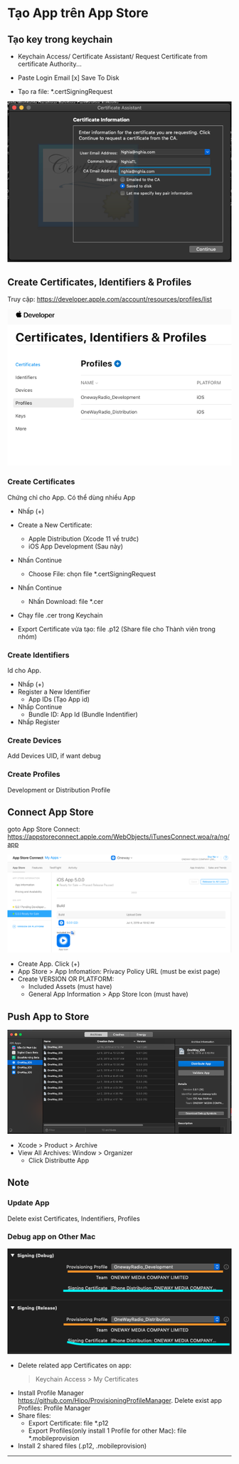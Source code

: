 # Tạo App trên App Store

## Tạo key trong keychain

- Keychain Access/ Certificate Assistant/ Request Certificate from certificate Authority...

- Paste Login Email
[x] Save To Disk

- Tạo ra file: *.certSigningRequest

![create cer](create_cert.png)

## Create Certificates, Identifiers & Profiles

Truy cập:
<https://developer.apple.com/account/resources/profiles/list>

![Certificates_Identifiers_Profiles](Certificates_Identifiers_Profiles.png)

### Create Certificates

Chứng chỉ cho App. Có thể dùng nhiều App

- Nhấp (+)
- Create a New Certificate:
  - Apple Distribution (Xcode 11 về trước)
  - iOS App Development (Sau này)
- Nhấn Continue
  - Choose File: chọn file *.certSigningRequest
- Nhấn Continue
  - Nhấn Download: file *.cer
  
- Chạy file .cer trong Keychain
- Export Certificate vừa tạo: file .p12
(Share file cho Thành viên trong nhóm)

### Create Identifiers

Id cho App.

- Nhấp (+)
- Register a New Identifier
  - App IDs (Tạo App id)
- Nhấp Continue
  - Bundle ID: App Id (Bundle Indentifier)
- Nhấp Register

### Create Devices

Add Devices UID, if want debug

### Create Profiles

Development or Distribution Profile

## Connect App Store

goto App Store Connect: <https://appstoreconnect.apple.com/WebObjects/iTunesConnect.woa/ra/ng/app>

![app store connect overview](AppStoreConnectOverview.png)

- Create App. Click (+)
- App Store > App Infomation: Privacy Policy URL (must be exist page)
- Create VERSION OR PLATFORM:
  - Included Assets (must have)
  - General App Information > App Store Icon (must have)

## Push App to Store

![Organizer](Organizer.png)

- Xcode > Product > Archive
- View All Archives: Window > Organizer
  - Click Distributte App

## Note

### Update App

Delete exist Certificates, Indentifiers, Profiles

### Debug app on Other Mac

![profile on app](Profile_on_project.png)

- Delete related app Certificates on app:
    > Keychain Access > My Certificates
- Install Profile Manager <https://github.com/Hipo/ProvisioningProfileManager>. Delete exist app Profiles: Profile Manager
- Share files:
  - Export Certificate: file *.p12
  - Export Profiles(only install 1 Profile for other Mac): file *.mobileprovision
- Install 2 shared files (.p12, .mobileprovision)

---
